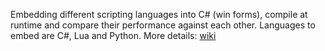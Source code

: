 Embedding different scripting languages into C# (win forms), compile at runtime and compare their performance against each other. Languages to 
embed are C#, Lua and Python. More details: [wiki](https://github.com/SmallNightLight/AdvancedTools/wiki/Embedding-different-languages-in-C%23-%E2%80%90-A-comparison)
